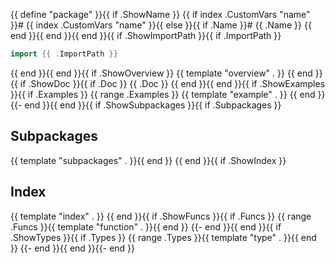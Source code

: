 {{ define "package" }}{{ if .ShowName }}
{{ if index .CustomVars "name" }}# {{ index .CustomVars "name" }}{{ else }}{{ if .Name }}# {{ .Name }}
{{ end }}{{ end }}{{ end }}{{ if .ShowImportPath }}{{ if .ImportPath }}
```go
import {{ .ImportPath }}
```
{{ end }}{{ end }}{{ if .ShowOverview }}
{{ template "overview" . }}
{{ end }}{{ if .ShowDoc }}{{ if .Doc }}
{{ .Doc }}
{{ end }}{{ end }}{{ if .ShowExamples }}{{ if .Examples }}
{{ range .Examples }}
{{ template "example" . }}
{{ end }}
{{- end }}{{ end }}{{ if .ShowSubpackages }}{{ if .Subpackages }}
## Subpackages
{{ template "subpackages" . }}{{ end }}
{{ end }}{{ if .ShowIndex }}
## Index
{{ template "index" . }}
{{ end }}{{ if .ShowFuncs }}{{ if .Funcs }}
{{ range .Funcs }}{{ template "function" . }}{{ end }}
{{- end }}{{ end }}{{ if .ShowTypes }}{{ if .Types }}
{{ range .Types }}{{ template "type" . }}{{ end }}
{{- end }}{{ end }}{{- end }}